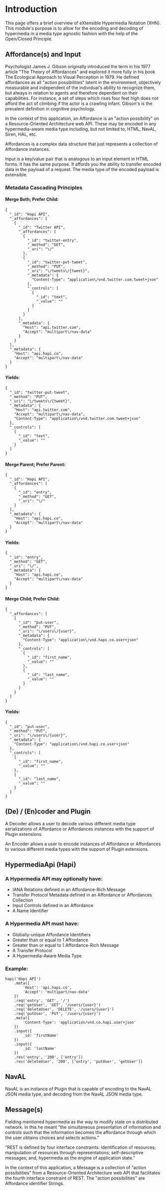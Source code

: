 # Introduction

This page offers a brief overview of eXtensible Hypermedia Notation (XHN). This module's purpose is to allow for the
encoding and decoding of hypermedia in a media type agnostic fashion with the help of the Open/Closed Principle.

## Affordance(s) and Input

Psychologist James J. Gibson originally introduced the term in his 1977 article "The Theory of Affordances" and explored
it more fully in his book The Ecological Approach to Visual Perception in 1979. He defined affordances as all "action
possibilities" latent in the environment, objectively measurable and independent of the individual's ability to
recognize them, but always in relation to agents and therefore dependent on their capabilities. For instance, a set of
steps which rises four feet high does not afford the act of climbing if the actor is a crawling infant. Gibson's is the
prevalent definition in cognitive psychology.

In the context of this application, an Affordance is an "action possibility" on a Resource-Oriented Architecture web
API. These may be encoded in any hypermedia-aware media type including, but not limited to, HTML, NavAL, Siren, HAL,
etc.

Affordances is a complex data structure that just represents a collection of Affordance instances.

Input is a key/value pair that is analogous to an input element in HTML forms. It has the same purpose. It affords you
the ability to transfer encoded data in the payload of a request. The media type of the encoded payload is extensible.

### Metadata Cascading Principles
#### Merge Both; Prefer Child:

    {
      "_id": "Hapi API",
      "_affordances": [
        {
          "_id": "Twitter API",
          "_affordances": [
            {
              "_id": "twitter-entry",
              "_method": "GET",
              "_uri": "\/"
            },
            {
              "_id": "twitter-put-tweet",
              "_method": "PUT",
              "_uri": "\/tweets\/{tweet}",
              "_metadata": {
                "Content-Type": "application\/vnd.twitter.com.tweet+json"
              },
              "_controls": [
                {
                  "_id": "text",
                  "_value": ""
                }
              ]
            }
          ],
          "_metadata": {
            "Host": "api.twitter.com",
            "Accept": "multipart\/nav-data"
          }
        }
      ],
      "_metadata": {
        "Host": "api.hapi.co",
        "Accept": "multipart\/nav-data"
      }
    }

#### Yields:

    {
      "_id": "twitter-put-tweet",
      "_method": "PUT",
      "_uri": "\/tweets\/{tweet}",
      "_metadata": {
        "Host": "api.twitter.com",
        "Accept": "multipart\/nav-data",
        "Content-Type": "application\/vnd.twitter.com.tweet+json"
      },
      "_controls": [
        {
          "_id": "text",
          "_value": ""
        }
      ]
    }

#### Merge Parent; Prefer Parent:

    {
      "_id": "Hapi API",
      "_affordances": [
        {
          "_id": "entry",
          "_method": "GET",
          "_uri": "\/"
        }
      ],
      "_metadata": {
        "Host": "api.hapi.co",
        "Accept": "multipart\/nav-data"
      }
    }

#### Yields:

    {
      "_id": "entry",
      "_method": "GET",
      "_uri": "\/",
      "_metadata": {
        "Host": "api.hapi.co",
        "Accept": "multipart\/nav-data"
      }
    }

#### Merge Child; Prefer Child:

    {
      "_affordances": [
        {
          "_id": "put-user",
          "_method": "PUT",
          "_uri": "\/users\/{user}",
          "_metadata": {
            "Content-Type": "application\/vnd.hapi.co.user+json"
          },
          "_controls": [
            {
              "_id": "first_name",
              "_value": ""
            },
            {
              "_id": "last_name",
              "_value": ""
            }
          ]
        }
      ]
    }

#### Yields:

    {
      "_id": "put-user",
      "_method": "PUT",
      "_uri": "\/users\/{user}",
      "_metadata": {
        "Content-Type": "application\/vnd.hapi.co.user+json"
      },
      "_controls": [
        {
          "_id": "first_name",
          "_value": ""
        },
        {
          "_id": "last_name",
          "_value": ""
        }
      ]
    }

## (De) / (En)coder and Plugin

A Decoder allows a user to decode various different media type serializations of Affordance or Affordances instances
with the support of Plugin extensions.

An Encoder allows a user to encode instances of Affordance or Affordances to various different media types with the
support of Plugin extensions.

## HypermediaApi (Hapi)
### A Hypermedia API may optionally have:

- IANA Relations defined in an Affordance-Rich Message
- Transfer Protocol Metadata defined in an Affordance or Affordances Collection
- Input Controls defined in an Affordance
- A Name Identifier

### A Hypermedia API must have:

- Globally-unique Affordance Identifiers
- Greater than or equal to 1 Affordance
- Greater than or equal to 1 Affordance-Rich Message
- A Transfer Protocol
- A Hypermedia-Aware Media Type

### Example:

    hapi('Hapi API')
        .meta({
            'Host': 'api.hapi.co',
            'Accept': 'multipart/nav-data'
        })
        .req('entry', 'GET', '/')
        .req('getUser', 'GET', '/users/{user}')
        .req('deleteUser', 'DELETE', '/users/{user}')
        .req('putUser', 'PUT', '/users/{user}')
        .meta({
            'Content-Type': 'application/vnd.co.hapi.user+json'
        })
        .input({
            _id: 'firstName'
        })
        .input({
            _id: 'lastName'
        })
        .res('entry', '200', ['entry'])
        .res('deleteUser', '200', ['entry', 'putUser', 'getUser'])

## NavAL

NavAL is an instance of Plugin that is capable of encoding to the NavAL JSON media type, and decoding from the NavAL
JSON media type.

## Message(s)

Fielding mentioned hypermedia as the way to modify state on a distributed network. In this he meant “the simultaneous
presentation of information and controls such that the information becomes the affordance through which the user
obtains choices and selects actions.”

“REST is defined by four interface constraints: identification of resources; manipulation of resources through
representations; self-descriptive messages; and, hypermedia as the engine of application state.”

In the context of this application, a Message is a collection of "action possibilities" from a Resource-Oriented
Architecture web API that facilitates the fourth interface constraint of REST. The "action possibilities" are Affordance
identifier Strings.
